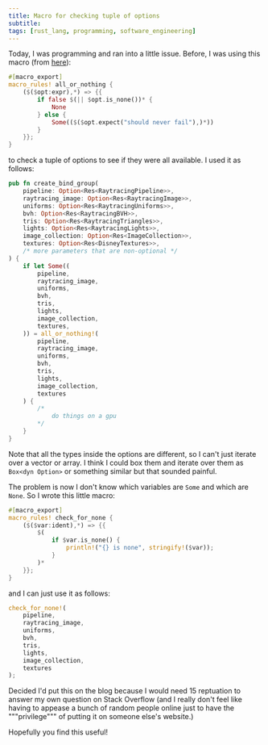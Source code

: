 ```yaml
---
title: Macro for checking tuple of options
subtitle:
tags: [rust_lang, programming, software_engineering]
---
```


Today, I was programming and ran into a little issue. Before, I was using this macro (from [here](https://stackoverflow.com/a/40986547/10516390)):

```rust
#[macro_export]
macro_rules! all_or_nothing {
    ($($opt:expr),*) => {{
        if false $(|| $opt.is_none())* {
            None
        } else {
            Some(($($opt.expect("should never fail"),)*))
        }
    }};
}
```

to check a tuple of options to see if they were all available. I used it as follows:

```rust
pub fn create_bind_group(
    pipeline: Option<Res<RaytracingPipeline>>,
    raytracing_image: Option<Res<RaytracingImage>>,
    uniforms: Option<Res<RaytracingUniforms>>,
    bvh: Option<Res<RaytracingBVH>>,
    tris: Option<Res<RaytracingTriangles>>,
    lights: Option<Res<RaytracingLights>>,
    image_collection: Option<Res<ImageCollection>>,
    textures: Option<Res<DisneyTextures>>,
    /* more parameters that are non-optional */
) {
    if let Some((
        pipeline,
        raytracing_image,
        uniforms,
        bvh,
        tris,
        lights,
        image_collection,
        textures,
    )) = all_or_nothing!(
        pipeline,
        raytracing_image,
        uniforms,
        bvh,
        tris,
        lights,
        image_collection,
        textures
    ) {
        /* 
            do things on a gpu
        */
    }
}
``` 

Note that all the types inside the options are different, so I can't just iterate over a vector or array. I think I could box them and iterate over them as `Box<dyn Option>` or something similar but that sounded painful.

The problem is now I don't know which variables are `Some` and which are `None`. So I wrote this little macro:

```rust
#[macro_export]
macro_rules! check_for_none {
    ($($var:ident),*) => {{
        $(
            if $var.is_none() {
                println!("{} is none", stringify!($var));
            }
        )*
    }};
}
```

and I can just use it as follows:

```rust
check_for_none!(
    pipeline,
    raytracing_image,
    uniforms,
    bvh,
    tris,
    lights,
    image_collection,
    textures
);
```

Decided I'd put this on the blog because I would need 15 reptuation to answer my own question on Stack Overflow (and I really don't feel like having to appease a bunch of random people online just to have the """privilege""" of putting it on someone else's website.) 

Hopefully you find this useful!